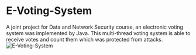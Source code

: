 # E-Voting-System
A joint project for Data and Network Security course, an electronic voting system was implemented by Java.
This multi-thread voting system is able to receive votes and count them which was protected from attacks.
![E-Voting-System](https://github.com/hojjataghakhani/E-Voting-System/blob/master/Sequence%20Diagram-V2.jpg)
